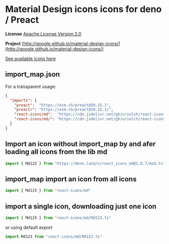 # Material Design icons icons for deno / Preact

**License** [Apache License Version 2.0](https://github.com/google/material-design-icons/blob/master/LICENSE)

**Project** [http://google.github.io/material-design-icons/](http://google.github.io/material-design-icons/)

[See available icons here](https://react-icons.github.io/react-icons/icons?name=md)

## import_map.json

For a transparent usage:

```json
{
  "imports": {
    "preact":  "https://esm.sh/preact@10.15.1",
    "preact/": "https://esm.sh/preact@10.15.1/",
    "react-icons/md":  "https://cdn.jsdelivr.net/gh/urielch/react-icons-md@1.0.7/mod.ts",
    "react-icons/md/": "https://cdn.jsdelivr.net/gh/urielch/react-icons-md@1.0.7/ico/",
  }
}
```

## Import an icon without import_map by and afer loading all icons from the lib md

```ts
import { Md123 } from "https://deno.land/x/react_icons_md@1.0.7/mod.ts"
```

## import_map import an icon from all icons

```ts
import { Md123 } from "react-icons/md"
```

## import a single icon, downloading just one icon

```ts
import { Md123 } from "react-icons/md/Md123.ts"
```

or using default export

```ts
import Md123 from "react-icons/md/Md123.ts"
```

